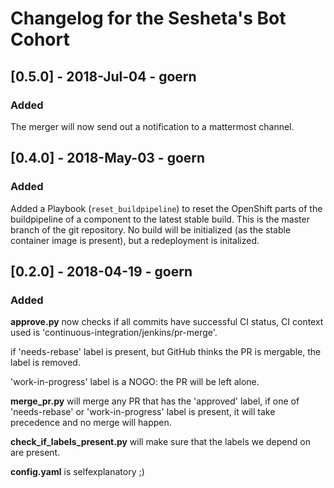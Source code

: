 # Changelog for the Sesheta's Bot Cohort

## [0.5.0] - 2018-Jul-04 - goern

### Added

The merger will now send out a notification to a mattermost channel.

## [0.4.0] - 2018-May-03 - goern

### Added

Added a Playbook (`reset_buildpipeline`) to reset the OpenShift parts of the buildpipeline of a component to the latest stable build. This is the master branch of the git repository. No build will be initialized (as the stable container image is present), but a redeployment is initalized.

## [0.2.0] - 2018-04-19 - goern

### Added

**approve.py** now checks if all commits have successful CI status, CI context used is 'continuous-integration/jenkins/pr-merge'.

if 'needs-rebase' label is present, but GitHub thinks the PR is mergable, the label is removed.

'work-in-progress' label is a NOGO: the PR will be left alone.

**merge_pr.py** will merge any PR that has the 'approved' label, if one of 'needs-rebase' or 'work-in-progress' label is present, it will take precedence and no merge will happen.

**check_if_labels_present.py** will make sure that the labels we depend on are present.

**config.yaml** is selfexplanatory ;)